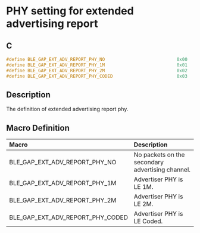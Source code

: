 # PHY setting for extended advertising report

## C

```c
#define BLE_GAP_EXT_ADV_REPORT_PHY_NO                           0x00
#define BLE_GAP_EXT_ADV_REPORT_PHY_1M                           0x01
#define BLE_GAP_EXT_ADV_REPORT_PHY_2M                           0x02
#define BLE_GAP_EXT_ADV_REPORT_PHY_CODED                        0x03
```

## Description

The definition of extended advertising report phy.

## Macro Definition

|Macro|Description|
|:---|:---|
|BLE_GAP_EXT_ADV_REPORT_PHY_NO|No packets on the secondary advertising channel.|
|BLE_GAP_EXT_ADV_REPORT_PHY_1M|Advertiser PHY is LE 1M.|
|BLE_GAP_EXT_ADV_REPORT_PHY_2M|Advertiser PHY is LE 2M.|
|BLE_GAP_EXT_ADV_REPORT_PHY_CODED|Advertiser PHY is LE Coded.|
